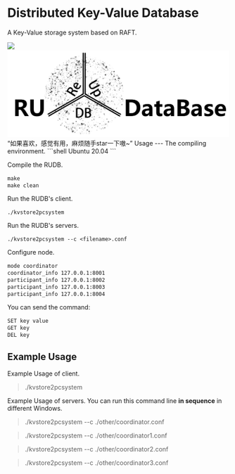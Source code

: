 Distributed Key-Value Database
=== 
A Key-Value storage system based on RAFT.

<img src="https://img.shields.io/badge/Release-Ver2.0.0-blue.svg" />
<div align=center><img src="https://github.com/RemHero/RemHero/blob/main/png/RUDB-logo.png"  alt="ReUp"/><br/></div>
“如果喜欢，感觉有用，麻烦随手star一下嗷~”
Usage
---
The compiling environment.
```shell
Ubuntu 20.04
```

Compile the RUDB.
``` shell
make
make clean
```

Run the RUDB's client.
``` shell
./kvstore2pcsystem
```

Run the RUDB's servers.
```shell
./kvstore2pcsystem --c <filename>.conf
```

Configure node.
``` shell
mode coordinator
coordinator_info 127.0.0.1:8001
participant_info 127.0.0.1:8002
participant_info 127.0.0.1:8003
participant_info 127.0.0.1:8004
```

You can send the command:
```
SET key value
GET key
DEL key
```

Example Usage
---
Example Usage of client.
> ./kvstore2pcsystem

Example Usage of servers.
You can run this command line **in sequence** in different Windows.
> ./kvstore2pcsystem --c ./other/coordinator.conf

> ./kvstore2pcsystem --c ./other/coordinator1.conf

> ./kvstore2pcsystem --c ./other/coordinator2.conf

> ./kvstore2pcsystem --c ./other/coordinator3.conf
